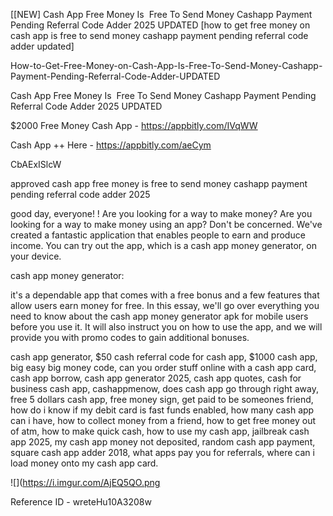 [[NEW] Cash App Free Money Is  Free To Send Money Cashapp Payment Pending Referral Code Adder 2025 UPDATED [how to get free money on cash app is free to send money cashapp payment pending referral code adder updated]

How-to-Get-Free-Money-on-Cash-App-Is-Free-To-Send-Money-Cashapp-Payment-Pending-Referral-Code-Adder-UPDATED

Cash App Free Money Is  Free To Send Money Cashapp Payment Pending Referral Code Adder 2025 UPDATED

$2000 Free Money Cash App -  https://appbitly.com/IVqWW


Cash App ++ Here - https://appbitly.com/aeCym


CbAExISlcW

approved cash app free money is  free to send money cashapp payment pending referral code adder 2025

good day, everyone! ! Are you looking for a way to make money? Are you looking for a way to make money using an app? Don't be concerned. We've created a fantastic application that enables people to earn and produce income. You can try out the app, which is a cash app money generator, on your device.

cash app money generator:

it's a dependable app that comes with a free bonus and a few features that allow users earn money for free. In this essay, we'll go over everything you need to know about the cash app money generator apk for mobile users before you use it. It will also instruct you on how to use the app, and we will provide you with promo codes to gain additional bonuses.

cash app generator, $50 cash referral code for cash app, $1000 cash app, big easy big money code, can you order stuff online with a cash app card, cash app borrow, cash app generator 2025, cash app quotes, cash for business cash app, cashappmenow, does cash app go through right away, free 5 dollars cash app, free money sign, get paid to be someones friend, how do i know if my debit card is fast funds enabled, how many cash app can i have, how to collect money from a friend, how to get free money out of atm, how to make quick cash, how to use my cash app, jailbreak cash app 2025, my cash app money not deposited, random cash app payment, square cash app adder 2018, what apps pay you for referrals, where can i load money onto my cash app card.

![](https://i.imgur.com/AjEQ5QO.png

Reference ID - wreteHu10A3208w